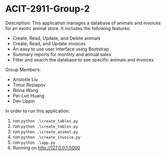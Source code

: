 # ACIT-2911-Group-2

Description:
This application manages a database of animals and invoices for an exotic animal store. It includes the following features:
- Create, Read, Update, and Delete animals
- Create, Read, and Update invoices
- An easy to use user interface using Bootstrap
- Summary reports for monthly and annual sales
- Filter and search the database to see specific animals and invoices

Group Members:
- Aristotle Liu
- Timur Reziapov
- Riona Wong
- Pei-Lun Huang
- Dev Uppin

In order to run this application:
1. run ```python .\create_tables.py```
2. run ```python .\create_tables.py```
3. run ```python .\create_animal.py```
4. run ```python .\create_invoice.py```
5. run ```python .\app.py```
6. Running on http://127.0.0.1:5000